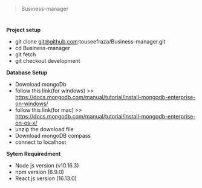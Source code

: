 > Business-manager
#
**Project setup**
- git clone git@github.com:touseefraza/Business-manager.git
- cd Business-manager
- git fetch
- git checkout development

**Database Setup**
- Download mongoDb
- follow this link(for windows) >> https://docs.mongodb.com/manual/tutorial/install-mongodb-enterprise-on-windows/
- follow this link(for mac) >> https://docs.mongodb.com/manual/tutorial/install-mongodb-enterprise-on-os-x/
- unzip the download file
- Download mongoDB compass
- connect to localhost




**Sytem Requiredment** 
- Node js version (v10.16.3)
- npm version (6.9.0)
- React js version (16.13.0)


